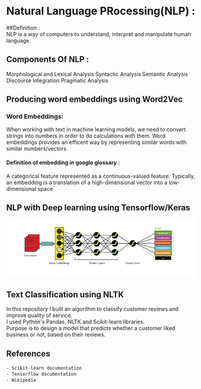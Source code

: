 # Natural Language PRocessing(NLP) :  
##Definition :  
NLP is a way of computers to understand, interpret and manipulate human language.  
## Components Of NLP :   
Morphological and Lexical Analysis
Syntactic Analysis
Semantic Analysis
Discourse Integration
Pragmatic Analysis  
  
## Producing word embeddings using Word2Vec  
  ### Word Embeddings:  
  When working with text in machine learning models, we need to convert strings into numbers in order to do   calculations with them. Word embeddings provides an efficent way by representing similar words with similar numbers/vectors.  
  #### Definition of embedding in google glossary :  
  A categorical feature represented as a continuous-valued feature. Typically, an embedding is a translation of a high-dimensional vector   into a low-dimensional space    
## NLP with Deep learning using Tensorflow/Keras  
 ![NLP with deep learning](/images/deeplearning.png)   
## Text Classification using NLTK  
In this repository I built an algorithm to classify customer reviews and improve quality of service.   
I used Python's Pandas, NLTK and Scikit-learn libraries.  
Purpose is to design a model that predicts whether a customer liked business or not, based on their reviews.  
  
## References  
    - Scikit-learn documentation  
    - Tensorflow documentation  
    - Wikipedia  
    
